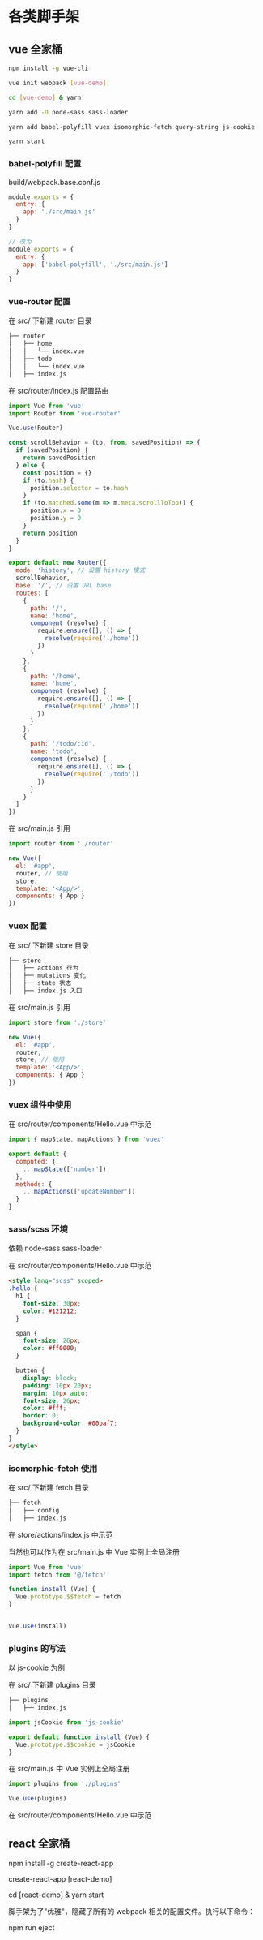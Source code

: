 # 各类脚手架

## vue 全家桶

``` bash
npm install -g vue-cli

vue init webpack [vue-demo]

cd [vue-demo] & yarn

yarn add -D node-sass sass-loader

yarn add babel-polyfill vuex isomorphic-fetch query-string js-cookie

yarn start
```

### babel-polyfill 配置

build/webpack.base.conf.js

``` JavaScript
module.exports = {
  entry: {
    app: './src/main.js'
  }
}

// 改为
module.exports = {
  entry: {
    app: ['babel-polyfill', './src/main.js']
  }
}
```

### vue-router 配置

在 src/ 下新建 router 目录

``` bash
├── router
│   ├── home
│   │   └── index.vue
│   ├── todo
│   │   └── index.vue
│   ├── index.js
```

在 src/router/index.js 配置路由

``` JavaScript
import Vue from 'vue'
import Router from 'vue-router'

Vue.use(Router)

const scrollBehavior = (to, from, savedPosition) => {
  if (savedPosition) {
    return savedPosition
  } else {
    const position = {}
    if (to.hash) {
      position.selector = to.hash
    }
    if (to.matched.some(m => m.meta.scrollToTop)) {
      position.x = 0
      position.y = 0
    }
    return position
  }
}

export default new Router({
  mode: 'history', // 设置 history 模式
  scrollBehavior,
  base: '/', // 设置 URL base
  routes: [
    {
      path: '/',
      name: 'home',
      component (resolve) {
        require.ensure([], () => {
          resolve(require('./home'))
        })
      }
    },
    {
      path: '/home',
      name: 'home',
      component (resolve) {
        require.ensure([], () => {
          resolve(require('./home'))
        })
      }
    },
    {
      path: '/todo/:id',
      name: 'todo',
      component (resolve) {
        require.ensure([], () => {
          resolve(require('./todo'))
        })
      }
    }
  ]
})
```

在 src/main.js 引用

``` JavaScript
import router from './router'

new Vue({
  el: '#app',
  router, // 使用
  store,
  template: '<App/>',
  components: { App }
})
```

### vuex 配置

在 src/ 下新建 store 目录

``` bash
├── store
│   ├── actions 行为
│   ├── mutations 变化
│   ├── state 状态
│   ├── index.js 入口
```

在 src/main.js 引用

``` JavaScript
import store from './store'

new Vue({
  el: '#app',
  router,
  store, // 使用
  template: '<App/>',
  components: { App }
})
```

### vuex 组件中使用

在 src/router/components/Hello.vue 中示范

``` JavaScript
import { mapState, mapActions } from 'vuex'

export default {
  computed: {
    ...mapState(['number'])
  },
  methods: {
    ...mapActions(['updateNumber'])
  }
}
```

### sass/scss 环境

依赖 node-sass sass-loader

在 src/router/components/Hello.vue 中示范

``` HTML
<style lang="scss" scoped>
.hello {
  h1 {
    font-size: 30px;
    color: #121212;
  }

  span {
    font-size: 26px;
    color: #ff0000;
  }

  button {
    display: block;
    padding: 10px 20px;
    margin: 10px auto;
    font-size: 26px;
    color: #fff;
    border: 0;
    background-color: #00baf7;
  }
}
</style>
```

### isomorphic-fetch 使用

在 src/ 下新建 fetch 目录

``` bash
├── fetch
│   ├── config
│   ├── index.js
```

在 store/actions/index.js 中示范

当然也可以作为在 src/main.js 中 Vue 实例上全局注册

``` JavaScript
import Vue from 'vue'
import fetch from '@/fetch'

function install (Vue) {
  Vue.prototype.$$fetch = fetch
}


Vue.use(install)
```

### plugins 的写法

以 js-cookie 为例

在 src/ 下新建 plugins 目录

``` bash
├── plugins
│   ├── index.js
```

``` JavaScript
import jsCookie from 'js-cookie'

export default function install (Vue) {
  Vue.prototype.$$cookie = jsCookie
}
```

在 src/main.js 中 Vue 实例上全局注册

``` JavaScript
import plugins from './plugins'

Vue.use(plugins)
```

在 src/router/components/Hello.vue 中示范

## react 全家桶

npm install -g create-react-app

create-react-app [react-demo]

cd [react-demo] & yarn start

脚手架为了"优雅"，隐藏了所有的 webpack 相关的配置文件。执行以下命令：

npm run eject
